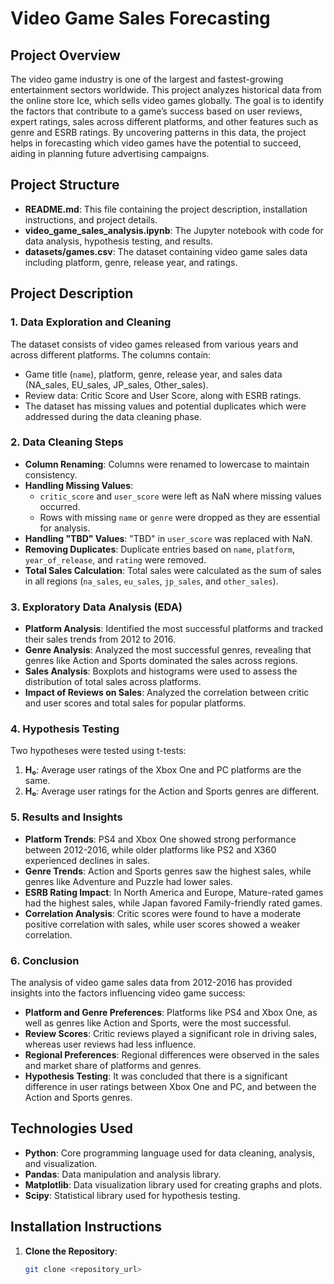 # Video Game Sales Forecasting

## Project Overview

The video game industry is one of the largest and fastest-growing entertainment sectors worldwide. This project analyzes historical data from the online store Ice, which sells video games globally. The goal is to identify the factors that contribute to a game’s success based on user reviews, expert ratings, sales across different platforms, and other features such as genre and ESRB ratings. By uncovering patterns in this data, the project helps in forecasting which video games have the potential to succeed, aiding in planning future advertising campaigns.

## Project Structure


- **README.md**: This file containing the project description, installation instructions, and project details.
- **video_game_sales_analysis.ipynb**: The Jupyter notebook with code for data analysis, hypothesis testing, and results.
- **datasets/games.csv**: The dataset containing video game sales data including platform, genre, release year, and ratings.

## Project Description

### 1. Data Exploration and Cleaning

The dataset consists of video games released from various years and across different platforms. The columns contain:
- Game title (`name`), platform, genre, release year, and sales data (NA_sales, EU_sales, JP_sales, Other_sales).
- Review data: Critic Score and User Score, along with ESRB ratings.
- The dataset has missing values and potential duplicates which were addressed during the data cleaning phase.

### 2. Data Cleaning Steps
- **Column Renaming**: Columns were renamed to lowercase to maintain consistency.
- **Handling Missing Values**: 
  - `critic_score` and `user_score` were left as NaN where missing values occurred.
  - Rows with missing `name` or `genre` were dropped as they are essential for analysis.
- **Handling "TBD" Values**: "TBD" in `user_score` was replaced with NaN.
- **Removing Duplicates**: Duplicate entries based on `name`, `platform`, `year_of_release`, and `rating` were removed.
- **Total Sales Calculation**: Total sales were calculated as the sum of sales in all regions (`na_sales`, `eu_sales`, `jp_sales`, and `other_sales`).

### 3. Exploratory Data Analysis (EDA)
- **Platform Analysis**: Identified the most successful platforms and tracked their sales trends from 2012 to 2016.
- **Genre Analysis**: Analyzed the most successful genres, revealing that genres like Action and Sports dominated the sales across regions.
- **Sales Analysis**: Boxplots and histograms were used to assess the distribution of total sales across platforms.
- **Impact of Reviews on Sales**: Analyzed the correlation between critic and user scores and total sales for popular platforms.

### 4. Hypothesis Testing
Two hypotheses were tested using t-tests:
1. **H₀**: Average user ratings of the Xbox One and PC platforms are the same.
2. **H₀**: Average user ratings for the Action and Sports genres are different.

### 5. Results and Insights
- **Platform Trends**: PS4 and Xbox One showed strong performance between 2012-2016, while older platforms like PS2 and X360 experienced declines in sales.
- **Genre Trends**: Action and Sports genres saw the highest sales, while genres like Adventure and Puzzle had lower sales.
- **ESRB Rating Impact**: In North America and Europe, Mature-rated games had the highest sales, while Japan favored Family-friendly rated games.
- **Correlation Analysis**: Critic scores were found to have a moderate positive correlation with sales, while user scores showed a weaker correlation.

### 6. Conclusion
The analysis of video game sales data from 2012-2016 has provided insights into the factors influencing video game success:
- **Platform and Genre Preferences**: Platforms like PS4 and Xbox One, as well as genres like Action and Sports, were the most successful.
- **Review Scores**: Critic reviews played a significant role in driving sales, whereas user reviews had less influence.
- **Regional Preferences**: Regional differences were observed in the sales and market share of platforms and genres.
- **Hypothesis Testing**: It was concluded that there is a significant difference in user ratings between Xbox One and PC, and between the Action and Sports genres.

## Technologies Used

- **Python**: Core programming language used for data cleaning, analysis, and visualization.
- **Pandas**: Data manipulation and analysis library.
- **Matplotlib**: Data visualization library used for creating graphs and plots.
- **Scipy**: Statistical library used for hypothesis testing.

## Installation Instructions

1. **Clone the Repository**:
   ```bash
   git clone <repository_url>
